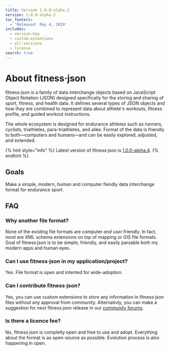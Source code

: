 ```yaml
---
title: Version 1.0.0-alpha.2
version: 1.0.0-alpha.2
toc_footers:
  - 'Released: May 4, 2019'
includes:
  - version-key
  - custom-extentions
  - all-versions
  - license
search: true
---
```


# About fitness·json

fitness·json is a family of data interchange objects based on JavaScript Object Notation \(JSON\) designed specifically for the storing and sharing of sport, fitness, and health data. It defines several types of JSON objects and how they are combined to represent data about athlete's workouts, fitness profile, and guided workout instructions.

The whole ecosystem is designed for endurance athletes such as runners, cyclists, triathletes, para-triathletes, and alike. Format of the data is friendly to both—computers and humans—and can be easily explored, adjusted, and extended.

{% hint style="info" %}
Latest version of fitness·json is [1.0.0-alpha.4](version/1.0.0-alpha.4.md).
{% endhint %}

## Goals <a id="goals"></a>

Make a simple, modern, human and computer fiendly data interchange format for endurance sport.

## FAQ <a id="faq"></a>

### **Why another file format?** 

None of the existing file formats are computer _and user_ friendly. In fact, most are XML schema extensions on top of mapping or GIS file formats. Goal of fitness·json is to be simple, friendly, and easily parsable both my modern apps and human eyes.

### **Can I use fitness·json in my application/project?** 

Yes. File format is open and intented for wide-adoption.

### **Can I contribute fitness·json?** 

Yes, you can use custom extensions to store any information in fitness·json files without any approval from community. Alternativly, you can make a suggestion for next fitness·json release in our [community forums](https://tride.community/fitnessjson). 

### **Is there a licence fee?** 

No, fitness·json is completly open and free to use and adopt. Everything about the format is as open-source as possible. Evolution process is also happening in open.

